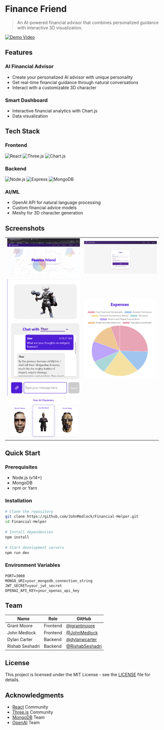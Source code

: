 # Finance Friend

> An AI-powered financial advisor that combines personalized guidance with interactive 3D visualization.

[![Demo Video](http://img.youtube.com/vi/uC2L6qnkAE4/0.jpg)](https://youtu.be/uC2L6qnkAE4)

## Features

### AI Financial Advisor
- Create your personalized AI advisor with unique personality
- Get real-time financial guidance through natural conversations
- Interact with a customizable 3D character

### Smart Dashboard
- Interactive financial analytics with Chart.js
- Data visualization

## Tech Stack

### Frontend
![React](https://img.shields.io/badge/React-20232A?style=for-the-badge&logo=react&logoColor=61DAFB)
![Three.js](https://img.shields.io/badge/Three.js-000000?style=for-the-badge&logo=three.js&logoColor=white)
![Chart.js](https://img.shields.io/badge/Chart.js-FF6384?style=for-the-badge&logo=chart.js&logoColor=white)

### Backend
![Node.js](https://img.shields.io/badge/Node.js-339933?style=for-the-badge&logo=nodedotjs&logoColor=white)
![Express](https://img.shields.io/badge/Express-000000?style=for-the-badge&logo=express&logoColor=white)
![MongoDB](https://img.shields.io/badge/MongoDB-47A248?style=for-the-badge&logo=mongodb&logoColor=white)

### AI/ML
- OpenAI API for natural language processing
- Custom financial advice models
- Meshy for 3D character generation

## Screenshots

<table>
  <tr>
    <td><img src="assets/Readme/image.png" alt="Home" width="400"/></td>
    <td><img src="assets/Readme/image-1.png" alt="Login" width="400"/></td>
  </tr>
  <tr>
    <td><img src="assets/Readme/image-2.png" alt="Goals" width="400"/></td>
    <td><img src="assets/Readme/image-3.png" alt="Analytics" width="400"/></td>
  </tr>
  <tr>
    <td><img src="assets/Readme/image-4.png"
    alt="AI Character Selector" width="400"/></td>
  </tr>
</table>

## Quick Start

### Prerequisites
- Node.js (v14+)
- MongoDB
- npm or Yarn

### Installation

```bash
# Clone the repository
git clone https://github.com/JohnMedlock/Financial-Helper.git
cd Financial-Helper

# Install dependencies
npm install

# Start development servers
npm run dev
```

### Environment Variables

```env
PORT=3000
MONGO_URI=your_mongodb_connection_string
JWT_SECRET=your_jwt_secret
OPENAI_API_KEY=your_openai_api_key
```

## Team

| Name | Role | GitHub |
|------|------|--------|
| Grant Moore | Frontend | [@jgrantmoore](https://github.com/grantmoore) |
| John Medlock | Frontend | [@JohnMedlock](https://github.com/JohnMedlock) |
| Dylan Carter | Backend | [@dylanwcarter](https://github.com/dylancarter) |
| Rishab Seshadri | Backend | [@RishabSeshadri](https://github.com/rishabseshadri) |

## License

This project is licensed under the MIT License - see the [LICENSE](./LICENSE) file for details.

## Acknowledgments

- [React](https://reactjs.org/) Community
- [Three.js](https://threejs.org/) Community
- [MongoDB](https://www.mongodb.com/) Team
- [OpenAI](https://openai.com/) Team